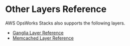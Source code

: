 # Other Layers Reference<a name="layers-other"></a>

AWS OpsWorks Stacks also supports the following layers\.


+ [Ganglia Layer Reference](layers-other-ganglia.md)
+ [Memcached Layer Reference](layers-other-memcached.md)